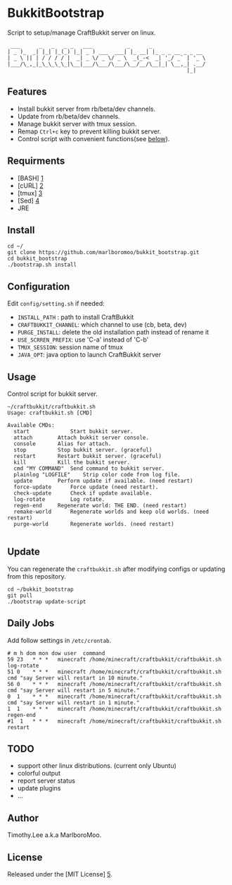 # BukkitBootstrap
Script to setup/manage CraftBukkit server on linux.
```
 ___      _   _   _ _   ___           _      _                 
| _ )_  _| |_| |_(_) |_| _ ) ___  ___| |_ __| |_ _ _ __ _ _ __ 
| _ \ || | / / / / |  _| _ \/ _ \/ _ \  _(_-<  _| '_/ _` | '_ \
|___/\_,_|_\_\_\_\_|\__|___/\___/\___/\__/__/\__|_| \__,_| .__/
                                                         |_|   
```
## Features
 - Install bukkit server from rb/beta/dev channels.
 - Update from rb/beta/dev channels.
 - Manage bukkit server with tmux session.
 - Remap `Ctrl+c` key to prevent killing bukkit server.
 - Control script with convenient functions(see [below](#usage)).

## Requirments 
 - [BASH] [1]
 - [cURL] [2]
 - [tmux] [3]
 - [Sed] [4]
 - JRE
                                                                                
## Install
```
cd ~/
git clone https://github.com/marlboromoo/bukkit_bootstrap.git
cd bukkit_bootstrap
./bootstrap.sh install

```

## Configuration
Edit `config/setting.sh` if needed:
 - `INSTALL_PATH` : path to install CraftBukkit
 - `CRAFTBUKKIT_CHANNEL`: which channel to use (cb, beta, dev)
 - `PURGE_INSTALL`: delete the old installation path instead of rename it
 - `USE_SCRREN_PREFIX`: use 'C-a' instead of 'C-b'
 - `TMUX_SESSION`: session name of tmux
 - `JAVA_OPT`: java option to launch CraftBukkit server

## Usage
Control script for bukkit server.
```
~/craftbukkit/craftbukkit.sh 
Usage: craftbukkit.sh [CMD]

Available CMDs:
  start		        Start bukkit server.
  attach		Attach bukkit server console.
  console		Alias for attach.
  stop			Stop bukkit server. (graceful)
  restart		Restart bukkit server. (graceful)
  kill			Kill the bukkit server.
  cmd "MY COMMAND"	Send command to bukkit server.
  plainlog "LOGFILE"	Strip color code from log file.
  update		Perform update if available. (need restart)
  force-update		Force update (need restart).
  check-update		Check if update available.
  log-rotate		Log rotate.
  regen-end		Regenerate world: THE END. (need restart)
  remake-world		Regenerate worlds and keep old worlds. (need restart)
  purge-world		Regenerate worlds. (need restart)
 
```

## Update
You can regenerate the `craftbukkit.sh` after modifying configs or updating from this repository.
```
cd ~/bukkit_bootstrap
git pull
./bootstrap update-script
```

## Daily Jobs
Add follow settings in `/etc/crontab`.
```
# m h dom mon dow user	command
59 23	* * *   minecraft /home/minecraft/craftbukkit/craftbukkit.sh log-rotate
51 0	* * *   minecraft /home/minecraft/craftbukkit/craftbukkit.sh cmd "say Server will restart in 10 minute."
56 0	* * *   minecraft /home/minecraft/craftbukkit/craftbukkit.sh cmd "say Server will restart in 5 minute."
0  1	* * *   minecraft /home/minecraft/craftbukkit/craftbukkit.sh cmd "say Server will restart in 1 minute."
1  1	* * *   minecraft /home/minecraft/craftbukkit/craftbukkit.sh regen-end
#1  1	* * *   minecraft /home/minecraft/craftbukkit/craftbukkit.sh restart
```

## TODO
 - support other linux distributions. (current only Ubuntu)
 - colorful output
 - report server status
 - update plugins
 - ...

## Author                                                                       
Timothy.Lee a.k.a MarlboroMoo.                                                  
                                                                                
## License                                                                      
Released under the [MIT License] [5].                                           
                                                                                
  [1]: http://tiswww.case.edu/php/chet/bash/bashtop.html "BASH"
  [2]: http://curl.haxx.se/ "cURL"
  [3]: http://tmux.sourceforge.net/ "tmux"
  [4]: http://sed.sourceforge.net/ "Sed"
  [5]: http://opensource.org/licenses/MIT   "MIT License"

